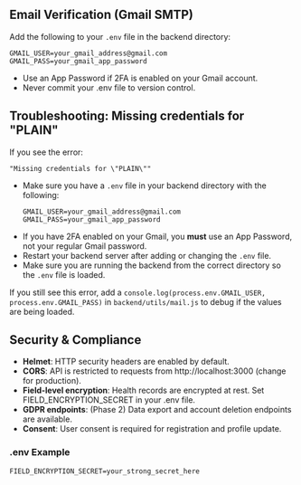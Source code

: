 ## Email Verification (Gmail SMTP)

Add the following to your `.env` file in the backend directory:

```
GMAIL_USER=your_gmail_address@gmail.com
GMAIL_PASS=your_gmail_app_password
```

- Use an App Password if 2FA is enabled on your Gmail account.
- Never commit your .env file to version control.

## Troubleshooting: Missing credentials for "PLAIN"

If you see the error:

    "Missing credentials for \"PLAIN\""

- Make sure you have a `.env` file in your backend directory with the following:
  ```
  GMAIL_USER=your_gmail_address@gmail.com
  GMAIL_PASS=your_gmail_app_password
  ```
- If you have 2FA enabled on your Gmail, you **must** use an App Password, not your regular Gmail password.
- Restart your backend server after adding or changing the `.env` file.
- Make sure you are running the backend from the correct directory so the `.env` file is loaded.

If you still see this error, add a `console.log(process.env.GMAIL_USER, process.env.GMAIL_PASS)` in `backend/utils/mail.js` to debug if the values are being loaded.

## Security & Compliance

- **Helmet**: HTTP security headers are enabled by default.
- **CORS**: API is restricted to requests from http://localhost:3000 (change for production).
- **Field-level encryption**: Health records are encrypted at rest. Set FIELD_ENCRYPTION_SECRET in your .env file.
- **GDPR endpoints**: (Phase 2) Data export and account deletion endpoints are available.
- **Consent**: User consent is required for registration and profile update.

### .env Example
```
FIELD_ENCRYPTION_SECRET=your_strong_secret_here
``` 